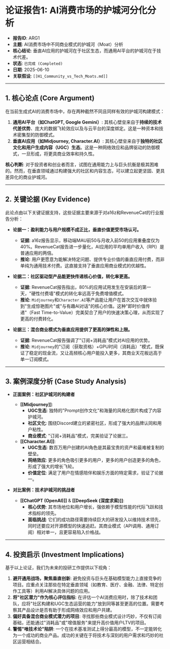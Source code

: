 # 论证报告1: AI消费市场的护城河分化分析

- **报告ID**: ARG1
- **主题**: AI消费市场中不同商业模式的护城河（Moat）分析
- **核心结论**: 垂直AI应用的护城河在于社区生态，而通用AI平台的护城河在于技术代差。
- **状态**: `已完成 (Completed)`
- **日期**: 2025-06-10
- **关联假设**: `[[H1_Community_vs_Tech_Moats.md]]`

---

## 1. 核心论点 (Core Argument)

在当前生成式AI的消费市场中，存在两种截然不同且同样有效的护城河构建模式：

1.  **通用AI平台（如ChatGPT, Google Gemini）**: 其核心壁垒来自于**持续的技术代差优势**、庞大的数据飞轮效应以及与云平台的深度绑定。这是一种资本和技术密集型的防御模式。
2.  **垂直AI应用（如Midjourney, Character.AI）**: 其核心壁垒来自于**独特的社区文化和用户生成内容（UGC）生态**。这是一种网络效应和品牌驱动的防御模式，一旦形成，将更具商业效率和持久性。

**核心判断**: 对于投资者和创业者而言，试图在通用能力上与巨头抗衡是极其困难的。然而，在垂直领域通过构建强大的社区和内容生态，可以建立起更坚固、更具差异化的商业护城河。

---

## 2. 关键论据 (Key Evidence)

此论点由以下关键证据支持，这些证据主要来源于对a16z和RevenueCat的行业报告分析：

- **论据一：盈利能力与用户规模不成正比，垂直价值更受市场认可。**
    - **证据**: a16z报告显示，移动端MAU前50与月收入前50的应用重叠度仅为40%。RevenueCat报告进一步量化，AI应用的平均单用户收入（RPI）是普通应用的两倍。
    - **推论**: 用户更愿意为能解决特定问题、提供专业价值的垂直应用付费，而非单纯为通用技术付费。这直接支持了垂直应用商业模式的优越性。

- **论据二：社区驱动型产品能更快传递核心价值，转化率更高。**
    - **证据**: RevenueCat报告指出，80%的应用试用发生在安装后的第一天，"硬性付费墙"模式的转化率远高于免费增值模式。
    - **推论**: `Midjourney`和`Character.AI`等产品能让用户在首次交互中就体验到"生成惊艳图片"或"与有趣AI对话"的核心价值。这种"即时价值传递"（Fast Time-to-Value）完美契合了用户的快速决策心理，从而实现了更高的付费转化。

- **论据三：混合商业模式为垂直应用提供了更高的弹性和上限。**
    - **证据**: RevenueCat报告强调了"订阅+消耗品"模式对AI应用的优势。
    - **推论**: `Midjourney`的"订阅（获取资格）+GPU时间（消耗品）"模式，既保证了稳定的现金流，又让高频核心用户能投入更多，其商业天花板远高于单一订阅模式。

---

## 3. 案例深度分析 (Case Study Analysis)

- **正面案例：社区护城河的构建者**
    - **[[Midjourney]]**:
        - **UGC生态**: 独特的"Prompt创作文化"和海量的风格化图片构成了内容护城河。
        - **社区文化**: 围绕Discord建立的紧密社区，形成了强大的品牌认同和用户粘性。
        - **商业模式**: "订阅+消耗品"模式，完美验证了论据三。
    - **[[Character.AI]]**:
        - **UGC生态**: 数百万用户创建的AI角色是其最宝贵的资产和最难被复制的壁垒。
        - **网络效应**: 更多的角色吸引更多的用户，更多的用户创造更多的角色，形成了强大的增长飞轮。
        - **价值定位**: 满足了用户在情感陪伴和娱乐方面的特定需求，验证了论据一。

- **对比案例：技术护城河的挑战者**
    - **[[ChatGPT (OpenAI)]]** & **[[DeepSeek (深度求索)]]**:
        - **核心优势**: 其市场地位和用户增长，强依赖于模型性能的代际飞跃和技术指标的领先。
        - **面临挑战**: 它们的成功路径需要持续巨大的研发投入以维持技术领先，同时还要应对开源模型的快速追赶。其商业模式（API调用、通用订阅）相对单一，且更容易陷入价格战。

---

## 4. 投资启示 (Investment Implications)

基于以上论证，我们为未来的投研工作提供以下视角：

1.  **避开通用战场，聚焦垂直创新**: 避免投资与巨头在基础模型能力上直接竞争的项目。应重点关注那些在特定垂直领域（如教育、医疗、金融、法律、特定创作工具等）利用AI解决具体问题的应用。
2.  **将"社区潜力"作为核心评估指标**: 在评估一个AI消费应用时，除了技术和团队，应将"社区构建和UGC生态运营的能力"放到同等甚至更高的位置。需要考察其产品设计是否有助于形成网络效应和用户共建。
3.  **偏好具备混合商业模式潜力的项目**: 寻找那些商业模式设计巧妙，不仅有订阅基础，还能通过"消耗品"或"增值服务"来提升高价值用户LTV的项目。
4.  **警惕"唯技术论"陷阱**: 一个在技术基准测试上得分最高的模型，不一定能转化为一个成功的商业产品。成功的关键在于将技术与深刻的用户需求和巧妙的社区运营相结合。 